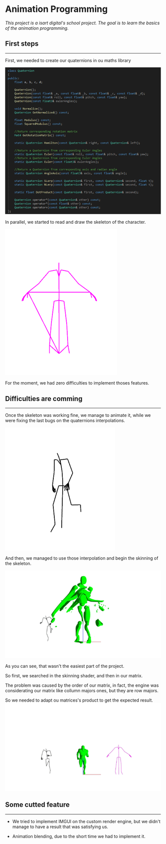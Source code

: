 # Animation Programming

*This project is a isart digital's school project.
The goal is to learn the basics of the animation programming.*

## First steps
---

First, we needed to create our quaternions in ou maths library

![png](screenshots/quat.png)

In parallel, we started to read and draw the skeleton of the character.

![png](screenshots/skeleton.png)

For the moment, we had zero difficulties to implement thoses features.

## Difficulties are comming
---

Once the skeleton was working fine, we manage to animate it, while we were fixing the last bugs on the quaternions interpolations.

![png](screenshots/walk.png)

And then, we managed to use those interpolation and begin the skinning of the skeleton.

![gif](screenshots/Skinning1.gif)

As you can see, that wasn't the easiest part of the project.

So first, we searched in the skinning shader, and then in our matrix. 

The problem was caused by the order of our matrix, in fact, the engine was considerating
our matrix like collumn majors ones, but they are row majors. 

So we needed to adapt ou matrices's product to get the expected result.
![gif](screenshots/result.gif)

## Some cutted feature
---

- We tried to implement IMGUI on the custom render engine, but we didn't manage to have a result that was satisfying us.

- Animation blending, due to the short time we had to implement it.